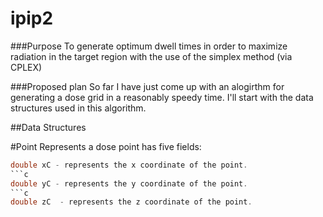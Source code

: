 ipip2 
=====

###Purpose 
To generate optimum dwell times in order to maximize radiation in the target region with the use of the simplex method (via CPLEX)

###Proposed plan 
So far I have just come up with an alogirthm for generating a dose grid in a reasonably speedy time. I'll start with the data structures used in this algorithm.

##Data Structures

#Point 
Represents a dose point has five fields: 
```c
double xC - represents the x coordinate of the point.
```c
double yC - represents the y coordinate of the point.
```c
double zC  - represents the z coordinate of the point.
```





